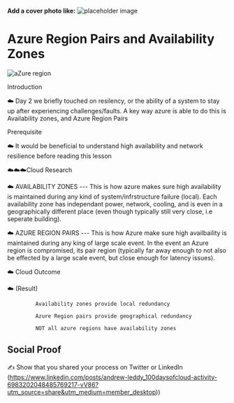 **Add a cover photo like:**
![placeholder image](https://via.placeholder.com/1200x600)

# Azure Region Pairs and Availability Zones

![aZure region](https://user-images.githubusercontent.com/102994059/193945388-da274f74-8b3d-446a-8a6a-63b0dbff318e.png)

 Introduction

☁️ Day 2 we briefly touched on resilency, or the ability of a system to stay up after experiencing challenges/faults. A key way azure is able to do this is Availability zones, and Azure Region Pairs

 Prerequisite

☁️ It would be beneficial to understand high availability and network resilience before reading this lesson



 ☁️☁️☁️Cloud Research

☁️ AVAILABILITY ZONES --- This is how azure makes sure high availability is maintained during any kind of system/infrstructure failure (local). Each availability zone has independant power, network, cooling, and is even in a geographically different place (even though typically still very close, i.e seperate building). 

☁️ AZURE REGION PAIRS --- This is how Azure make sure high availbaility is maintained during any king of large scale event. In the event an Azure region is compromised, its pair region (typically far away enough to not also be effected by a large scale event, but close enough for latency issues). 


 ☁️ Cloud Outcome

☁️ (Result) 
             
             Availability zones provide local redundancy
             
             Azure Region pairs provide geographical redundancy 
            
             NOT all azure regions have availability zones


## Social Proof

✍️ Show that you shared your process on Twitter or LinkedIn
(https://www.linkedin.com/posts/andrew-leddy_100daysofcloud-activity-6983202048485769217-vV86?utm_source=share&utm_medium=member_desktop))

